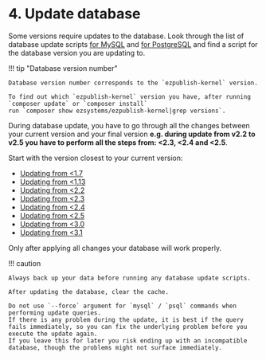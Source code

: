 # 4. Update database

Some versions require updates to the database. Look through the list of database update scripts
[for MySQL](https://github.com/ezsystems/ezpublish-kernel/tree/v7.5.5/data/update/mysql)
and [for PostgreSQL](https://github.com/ezsystems/ezpublish-kernel/tree/v7.5.5/data/update/postgres)
and find a script for the database version you are updating to.

!!! tip "Database version number"

    Database version number corresponds to the `ezpublish-kernel` version.

    To find out which `ezpublish-kernel` version you have, after running `composer update` or `composer install`
    run `composer show ezsystems/ezpublish-kernel|grep versions`.

During database update, you have to go through all the changes between your current version and your final version
**e.g. during update from v2.2 to v2.5 you have to perform all the steps from: <2.3, <2.4 and <2.5**.

Start with the version closest to your current version:

- [Updating from <1.7](4_update_1.7.md)
- [Updating from <1.13](4_update_1.13.md)
- [Updating from <2.2](4_update_2.2.md)
- [Updating from <2.3](4_update_2.3.md)
- [Updating from <2.4](4_update_2.4.md)
- [Updating from <2.5](4_update_2.5.md)
- [Updating from <3.0](upgrading_to_v3.md)
- [Updating from <3.1](4_update_3.1.md)

Only after applying all changes your database will work properly.

!!! caution

    Always back up your data before running any database update scripts.

    After updating the database, clear the cache.
    
    Do not use `--force` argument for `mysql` / `psql` commands when performing update queries.
    If there is any problem during the update, it is best if the query fails immediately, so you can fix the underlying problem before you execute the update again.
    If you leave this for later you risk ending up with an incompatible database, though the problems might not surface immediately.
